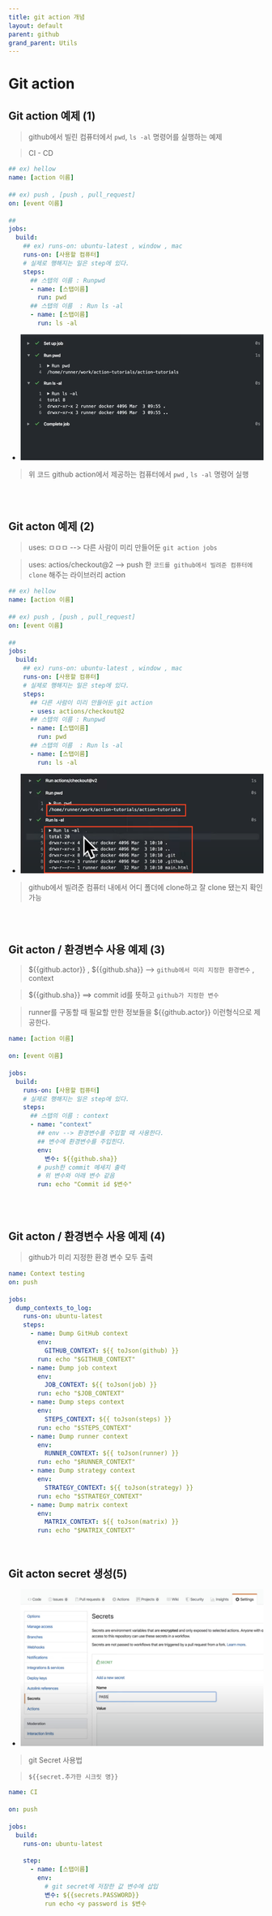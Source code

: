 ```yaml
---
title: git action 개념
layout: default
parent: github
grand_parent: Utils
---
```



# Git action

## Git action 예제 (1)

> github에서 빌린 컴퓨터에서 `pwd`, `ls -al` 명령어를 실행하는 예제

> CI - CD

```yml
## ex) hellow
name: [action 이름]

## ex) push , [push , pull_request]
on: [event 이름]

##
jobs:
  build:
    ## ex) runs-on: ubuntu-latest , window , mac
    runs-on: [사용할 컴퓨터]
    # 실제로 행해지는 일은 step에 있다.
    steps:
      ## 스탭의 이름 : Runpwd
      - name: [스탭이름]
        run: pwd
      ## 스탭의 이름  : Run ls -al
      - name: [스탭이름]
        run: ls -al
```

- ![image](../../../image/a74.png)

> 위 코드 github action에서 제공하는 컴퓨터에서 `pwd` , `ls -al` 명령어 실행

<br />
<br />

## Git acton 예제 (2)

> uses: ㅁㅁㅁ --> 다른 사람이 미리 만들어둔 `git action jobs`

> uses: actios/checkout@2 --> push 한 `코드를 github에서 빌려준 컴퓨터에 clone` 해주는 라이브러리 action

```yml
## ex) hellow
name: [action 이름]

## ex) push , [push , pull_request]
on: [event 이름]

##
jobs:
  build:
    ## ex) runs-on: ubuntu-latest , window , mac
    runs-on: [사용할 컴퓨터]
    # 실제로 행해지는 일은 step에 있다.
    steps:
      ## 다른 사람이 미리 만들어둔 git action
      - uses: actions/checkout@2
      ## 스탭의 이름 : Runpwd
      - name: [스탭이름]
        run: pwd
      ## 스탭의 이름  : Run ls -al
      - name: [스탭이름]
        run: ls -al
```

- ![image](../../../image/a75.png)

> github에서 빌려준 컴퓨터 내에서 어디 폴더에 clone하고 잘 clone 됐는지 확인 가능

<br />
<br />

## Git acton / 환경변수 사용 예제 (3)

> ${{github.actor}} , ${{github.sha}} --> `github에서 미리 지정한 환경변수` , context

> ${{github.sha}} ==> commit id를 뜻하고 `github가 지정한 변수`

> runner를 구동할 때 필요할 만한 정보들을 ${{github.actor}} 이런형식으로 제공한다.

```yml
name: [action 이름]

on: [event 이름]

jobs:
  build:
    runs-on: [사용할 컴퓨터]
    # 실제로 행해지는 일은 step에 있다.
    steps:
      ## 스탭의 이름 : context
      - name: "context"
        ## env --> 환경변수를 주입할 때 사용한다.
        ## 변수에 환경변수를 주입힌다.
        env:
          변수: ${{github.sha}}
        # push한 commit 메세지 출력
        # 위 변수와 아래 변수 같음
        run: echo "Commit id $변수"
```

<br />
<br />

## Git acton / 환경변수 사용 예제 (4)

> github가 미리 지정한 환경 변수 모두 출력

```yml
name: Context testing
on: push

jobs:
  dump_contexts_to_log:
    runs-on: ubuntu-latest
    steps:
      - name: Dump GitHub context
        env:
          GITHUB_CONTEXT: ${{ toJson(github) }}
        run: echo "$GITHUB_CONTEXT"
      - name: Dump job context
        env:
          JOB_CONTEXT: ${{ toJson(job) }}
        run: echo "$JOB_CONTEXT"
      - name: Dump steps context
        env:
          STEPS_CONTEXT: ${{ toJson(steps) }}
        run: echo "$STEPS_CONTEXT"
      - name: Dump runner context
        env:
          RUNNER_CONTEXT: ${{ toJson(runner) }}
        run: echo "$RUNNER_CONTEXT"
      - name: Dump strategy context
        env:
          STRATEGY_CONTEXT: ${{ toJson(strategy) }}
        run: echo "$STRATEGY_CONTEXT"
      - name: Dump matrix context
        env:
          MATRIX_CONTEXT: ${{ toJson(matrix) }}
        run: echo "$MATRIX_CONTEXT"
```

<br />

## Git acton secret 생성(5)

- ![image](../../../image/a78.png)

> git Secret 사용법

> `${{secret.추가한 시크릿 명}}`

```yml
name: CI

on: push

jobs:
  build:
    runs-on: ubuntu-latest

    step:
      - name: [스탭이름]
        env:
          # git secret에 저장한 값 변수에 삽입
          변수: ${{secrets.PASSWORD}}
          run echo <y password is $변수
```
